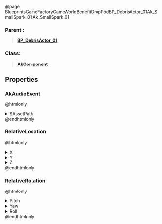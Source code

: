 @page BlueprintsGameFactoryGameWorldBenefitDropPodBP_DebrisActor_01Ak_SmallSpark_01 Ak_SmallSpark_01
### Parent :
<b><a href="_blueprints_game_factory_game_world_benefit_drop_pod_b_p__debris_actor_01.html"><blockquote>BP_DebrisActor_01</blockquote></a></b>
### Class:
<b><a href="_class_script_ak_component.html"><blockquote>AkComponent</blockquote></a></b>
## Properties
### AkAudioEvent
@htmlonly
<details>
 <summary>$AssetPath</summary>
<b><a href="_blueprints_game_factory_game_world_benefit_drop_pod_audio_play__crash__site__spark.html"><blockquote>Play_Crash_Site_Spark</blockquote></a></b>
</details>
@endhtmlonly

### RelativeLocation
@htmlonly
<details>
 <summary>X</summary>
<blockquote>-432.91094970703125</blockquote>
</details>
<details>
 <summary>Y</summary>
<blockquote>-37.365257263183594</blockquote>
</details>
<details>
 <summary>Z</summary>
<blockquote>115.93576049804688</blockquote>
</details>
@endhtmlonly

### RelativeRotation
@htmlonly
<details>
 <summary>Pitch</summary>
<blockquote>0</blockquote>
</details>
<details>
 <summary>Yaw</summary>
<blockquote>-179.99951171875</blockquote>
</details>
<details>
 <summary>Roll</summary>
<blockquote>0</blockquote>
</details>
@endhtmlonly

